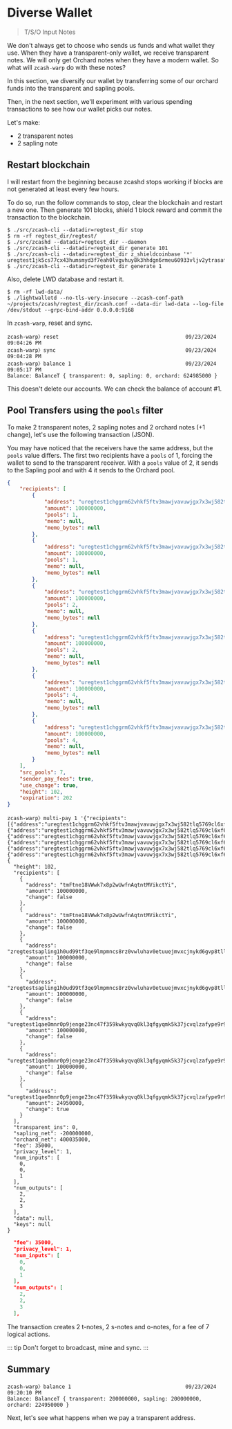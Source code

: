 # Diverse Wallet

> T/S/O Input Notes

We don't always get to choose who sends us funds and what wallet they use. When
they have a transparent-only wallet, we receive transparent notes. We will only
get Orchard notes when they have a modern wallet. So what will `zcash-warp` do
with these notes?

In this section, we diversify our wallet by transferring some of our orchard
funds into the transparent and sapling pools.

Then, in the next section, we'll experiment with various spending transactions to see how our wallet picks our notes.

Let's make:
- 2 transparent notes
- 2 sapling note

## Restart blockchain

I will restart from the beginning because zcashd stops working if blocks are not generated at least every few hours.

To do so, run the follow commands to stop, clear the blockchain and restart
a new one. Then generate 101 blocks, shield 1 block reward and commit the
transaction to the blockchain.

```
$ ./src/zcash-cli --datadir=regtest_dir stop
$ rm -rf regtest_dir/regtest/
$ ./src/zcashd --datadir=regtest_dir --daemon
$ ./src/zcash-cli --datadir=regtest_dir generate 101
$ ./src/zcash-cli --datadir=regtest_dir z_shieldcoinbase '*' uregtest1jk5cs77cx43humsmyd3f7eah0lvgvhuy8k3hhdgn6rmeu60933vljv2ytrasaf3d5utfz5mxzgwu8jhlg665d4j4v5e5clvkjjv3eks0wy8kjf75zqzl3vm3y2w4e96qzlkhc73yg3w
$ ./src/zcash-cli --datadir=regtest_dir generate 1
```

Also, delete LWD database and restart it.

```
$ rm -rf lwd-data/
$ ./lightwalletd --no-tls-very-insecure --zcash-conf-path ~/projects/zcash/regtest_dir/zcash.conf --data-dir lwd-data --log-file /dev/stdout --grpc-bind-addr 0.0.0.0:9168
```

In `zcash-warp`, reset and sync.

```
zcash-warp〉reset                                         09/23/2024 09:04:26 PM
zcash-warp〉sync                                          09/23/2024 09:04:28 PM
zcash-warp〉balance 1                                     09/23/2024 09:05:17 PM
Balance: BalanceT { transparent: 0, sapling: 0, orchard: 624985000 }
```

This doesn't delete our accounts. We can check the balance of account #1.

## Pool Transfers using the `pools` filter

To make 2 transparent notes, 2 sapling notes and 2 orchard notes (+1 change),
let's use the following transaction (JSON).

You may have noticed that the receivers have the same address, but
the `pools` value differs.
The first two recipients have a `pools` of 1, forcing the wallet to
send to the transparent receiver.
With a `pools` value of 2, it sends to the Sapling pool and with 4
it sends to the Orchard pool.

```json
{
    "recipients": [
        {
            "address": "uregtest1chggrm62vhkf5ftv3mawjvavuwjgx7x3wj582tlq5769cl6xf6q6whrukc5z2mxyz603j6lzda8pgyy8dy59qta58uncp6cetwmweklawr2ty34jqw6e8d704rly7m7eh9wcs50m0hdvsdg5akzys3uh95wugw9n78a5gj0mc0m69rsu2lf32tl8glje9p6870e9wwy6qeeyvg6x7ae",
            "amount": 100000000,
            "pools": 1,
            "memo": null,
            "memo_bytes": null
        },
        {
            "address": "uregtest1chggrm62vhkf5ftv3mawjvavuwjgx7x3wj582tlq5769cl6xf6q6whrukc5z2mxyz603j6lzda8pgyy8dy59qta58uncp6cetwmweklawr2ty34jqw6e8d704rly7m7eh9wcs50m0hdvsdg5akzys3uh95wugw9n78a5gj0mc0m69rsu2lf32tl8glje9p6870e9wwy6qeeyvg6x7ae",
            "amount": 100000000,
            "pools": 1,
            "memo": null,
            "memo_bytes": null
        },
        {
            "address": "uregtest1chggrm62vhkf5ftv3mawjvavuwjgx7x3wj582tlq5769cl6xf6q6whrukc5z2mxyz603j6lzda8pgyy8dy59qta58uncp6cetwmweklawr2ty34jqw6e8d704rly7m7eh9wcs50m0hdvsdg5akzys3uh95wugw9n78a5gj0mc0m69rsu2lf32tl8glje9p6870e9wwy6qeeyvg6x7ae",
            "amount": 100000000,
            "pools": 2,
            "memo": null,
            "memo_bytes": null
        },
        {
            "address": "uregtest1chggrm62vhkf5ftv3mawjvavuwjgx7x3wj582tlq5769cl6xf6q6whrukc5z2mxyz603j6lzda8pgyy8dy59qta58uncp6cetwmweklawr2ty34jqw6e8d704rly7m7eh9wcs50m0hdvsdg5akzys3uh95wugw9n78a5gj0mc0m69rsu2lf32tl8glje9p6870e9wwy6qeeyvg6x7ae",
            "amount": 100000000,
            "pools": 2,
            "memo": null,
            "memo_bytes": null
        },
        {
            "address": "uregtest1chggrm62vhkf5ftv3mawjvavuwjgx7x3wj582tlq5769cl6xf6q6whrukc5z2mxyz603j6lzda8pgyy8dy59qta58uncp6cetwmweklawr2ty34jqw6e8d704rly7m7eh9wcs50m0hdvsdg5akzys3uh95wugw9n78a5gj0mc0m69rsu2lf32tl8glje9p6870e9wwy6qeeyvg6x7ae",
            "amount": 100000000,
            "pools": 4,
            "memo": null,
            "memo_bytes": null
        },
        {
            "address": "uregtest1chggrm62vhkf5ftv3mawjvavuwjgx7x3wj582tlq5769cl6xf6q6whrukc5z2mxyz603j6lzda8pgyy8dy59qta58uncp6cetwmweklawr2ty34jqw6e8d704rly7m7eh9wcs50m0hdvsdg5akzys3uh95wugw9n78a5gj0mc0m69rsu2lf32tl8glje9p6870e9wwy6qeeyvg6x7ae",
            "amount": 100000000,
            "pools": 4,
            "memo": null,
            "memo_bytes": null
        }
    ],
    "src_pools": 7,
    "sender_pay_fees": true,
    "use_change": true,
    "height": 102,
    "expiration": 202
}
```

```
zcash-warp〉multi-pay 1 '{"recipients":[{"address":"uregtest1chggrm62vhkf5ftv3mawjvavuwjgx7x3wj582tlq5769cl6xf6q6whrukc5z2mxyz603j6lzda8pgyy8dy59qta58uncp6cetwmweklawr2ty34jqw6e8d704rly7m7eh9wcs50m0hdvsdg5akzys3uh95wugw9n78a5gj0mc0m69rsu2lf32tl8glje9p6870e9wwy6qeeyvg6x7ae","amount":100000000,"pools":1,"memo":null,"memo_bytes":null},{"address":"uregtest1chggrm62vhkf5ftv3mawjvavuwjgx7x3wj582tlq5769cl6xf6q6whrukc5z2mxyz603j6lzda8pgyy8dy59qta58uncp6cetwmweklawr2ty34jqw6e8d704rly7m7eh9wcs50m0hdvsdg5akzys3uh95wugw9n78a5gj0mc0m69rsu2lf32tl8glje9p6870e9wwy6qeeyvg6x7ae","amount":100000000,"pools":1,"memo":null,"memo_bytes":null},{"address":"uregtest1chggrm62vhkf5ftv3mawjvavuwjgx7x3wj582tlq5769cl6xf6q6whrukc5z2mxyz603j6lzda8pgyy8dy59qta58uncp6cetwmweklawr2ty34jqw6e8d704rly7m7eh9wcs50m0hdvsdg5akzys3uh95wugw9n78a5gj0mc0m69rsu2lf32tl8glje9p6870e9wwy6qeeyvg6x7ae","amount":100000000,"pools":2,"memo":null,"memo_bytes":null},{"address":"uregtest1chggrm62vhkf5ftv3mawjvavuwjgx7x3wj582tlq5769cl6xf6q6whrukc5z2mxyz603j6lzda8pgyy8dy59qta58uncp6cetwmweklawr2ty34jqw6e8d704rly7m7eh9wcs50m0hdvsdg5akzys3uh95wugw9n78a5gj0mc0m69rsu2lf32tl8glje9p6870e9wwy6qeeyvg6x7ae","amount":100000000,"pools":2,"memo":null,"memo_bytes":null},{"address":"uregtest1chggrm62vhkf5ftv3mawjvavuwjgx7x3wj582tlq5769cl6xf6q6whrukc5z2mxyz603j6lzda8pgyy8dy59qta58uncp6cetwmweklawr2ty34jqw6e8d704rly7m7eh9wcs50m0hdvsdg5akzys3uh95wugw9n78a5gj0mc0m69rsu2lf32tl8glje9p6870e9wwy6qeeyvg6x7ae","amount":100000000,"pools":4,"memo":null,"memo_bytes":null},{"address":"uregtest1chggrm62vhkf5ftv3mawjvavuwjgx7x3wj582tlq5769cl6xf6q6whrukc5z2mxyz603j6lzda8pgyy8dy59qta58uncp6cetwmweklawr2ty34jqw6e8d704rly7m7eh9wcs50m0hdvsdg5akzys3uh95wugw9n78a5gj0mc0m69rsu2lf32tl8glje9p6870e9wwy6qeeyvg6x7ae","amount":100000000,"pools":4,"memo":null,"memo_bytes":null}],"src_pools":7,"sender_pay_fees":true,"use_change":true,"height":102,"expiration":202}'
{
  "height": 102,
  "recipients": [
    {
      "address": "tmFtne18VWwk7x8p2wUwfnAqtntMVikctYi",
      "amount": 100000000,
      "change": false
    },
    {
      "address": "tmFtne18VWwk7x8p2wUwfnAqtntMVikctYi",
      "amount": 100000000,
      "change": false
    },
    {
      "address": "zregtestsapling1h0ud99tf3qe9lmpmncs8rz0vwluhav0etuuejmvxcjnykd6gvp8tllh77ac0dm60zqmyq3c2a3t",
      "amount": 100000000,
      "change": false
    },
    {
      "address": "zregtestsapling1h0ud99tf3qe9lmpmncs8rz0vwluhav0etuuejmvxcjnykd6gvp8tllh77ac0dm60zqmyq3c2a3t",
      "amount": 100000000,
      "change": false
    },
    {
      "address": "uregtest1qae0mnr0p9jenge23nc47f359kwkyqvq0kl3qfgyqmk5k37jcvqlzafype9r99yxwfhs38q3w0a2qgam489deht2fguv6hg6g5m0c5vk",
      "amount": 100000000,
      "change": false
    },
    {
      "address": "uregtest1qae0mnr0p9jenge23nc47f359kwkyqvq0kl3qfgyqmk5k37jcvqlzafype9r99yxwfhs38q3w0a2qgam489deht2fguv6hg6g5m0c5vk",
      "amount": 100000000,
      "change": false
    },
    {
      "address": "uregtest1qae0mnr0p9jenge23nc47f359kwkyqvq0kl3qfgyqmk5k37jcvqlzafype9r99yxwfhs38q3w0a2qgam489deht2fguv6hg6g5m0c5vk",
      "amount": 24950000,
      "change": true
    }
  ],
  "transparent_ins": 0,
  "sapling_net": -200000000,
  "orchard_net": 400035000,
  "fee": 35000,
  "privacy_level": 1,
  "num_inputs": [
    0,
    0,
    1
  ],
  "num_outputs": [
    2,
    2,
    3
  ],
  "data": null,
  "keys": null
}

```

```json
  "fee": 35000,
  "privacy_level": 1,
  "num_inputs": [
    0,
    0,
    1
  ],
  "num_outputs": [
    2,
    2,
    3
  ],
```

The transaction creates 2 t-notes, 2 s-notes and o-notes, for a fee of 7 logical 
actions.

::: tip
Don't forget to broadcast, mine and sync.
:::

## Summary

```
zcash-warp〉balance 1                                     09/23/2024 09:20:10 PM
Balance: BalanceT { transparent: 200000000, sapling: 200000000, orchard: 224950000 }
```

Next, let's see what happens when we pay a transparent address.
